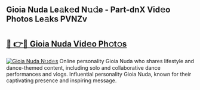 ## Gioia Nuda Le𝚊k𝚎d N𝚞𝚍e - Part-dnX Vid𝚎o Photos Le𝚊ks PVNZv

# <h2><a href="http://fbfex1.evod.top/?m=Gioia+Nuda">🔗 👉🔴 Gioia Nuda Vid𝚎o Ph𝚘t𝚘s</a></h2>

[![Gioia Nuda N𝚞d𝚎s](https://i.imgur.com/8V9OHl7.gif)](http://fbfex1.evod.top/?m=Gioia+Nuda)
Online personality Gioia Nuda who shares lifestyle and dance-themed content, including solo and collaborative dance performances and vlogs. Influential personality Gioia Nuda, known for their captivating presence and inspiring message. 
